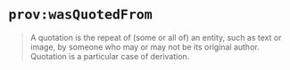 # `prov:wasQuotedFrom`

> A quotation is the repeat of (some or all of) an entity,
> such as text or image, by someone who may or may not be
> its original author. Quotation is a particular case of
> derivation.
